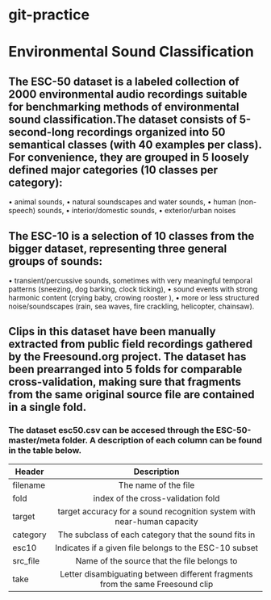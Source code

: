 # git-practice
# Environmental Sound Classification
## The ESC-50 dataset is a labeled collection of 2000 environmental audio recordings suitable for benchmarking methods of environmental sound classification.The dataset consists of 5-second-long recordings organized into 50 semantical classes (with 40 examples per class). For convenience, they are grouped in 5 loosely defined major categories (10 classes per category):
• animal sounds,
• natural soundscapes and water sounds,
• human (non-speech) sounds,
• interior/domestic sounds,
• exterior/urban noises
## The ESC-10 is a selection of 10 classes from the bigger dataset, representing three general groups of sounds:
• transient/percussive sounds, sometimes with very meaningful temporal patterns (sneezing, dog barking, clock
ticking),
• sound events with strong harmonic content (crying
baby, crowing rooster ),
• more or less structured noise/soundscapes (rain, sea
waves, fire crackling, helicopter, chainsaw).
## Clips in this dataset have been manually extracted from public field recordings gathered by the Freesound.org project. The dataset has been prearranged into 5 folds for comparable cross-validation, making sure that fragments from the same original source file are contained in a single fold.
### The dataset esc50.csv can be accesed through the ESC-50-master/meta folder. A description of each column can be found in the table below.

| Header        |Description            |
| ------------- |:-------------:|
| filename| The name of the file  |  
| fold|index of the cross-validation fold   |    
| target |target accuracy for a sound recognition system with near-human capacity       |     
| category |The subclass of each category that the sound fits in      |
| esc10 |Indicates if a given file belongs to the ESC-10 subset        |
| src_file |Name of the source that the file belongs to       |
| take |Letter disambiguating between different fragments from the same Freesound clip      |
